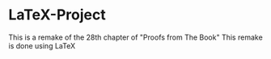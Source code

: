 # LaTeX-Project

This is a remake of the 28th chapter of "Proofs from The Book"
This remake is done using LaTeX
